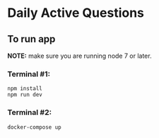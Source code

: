 # Daily Active Questions

## To run app

**NOTE:**  make sure you are running node 7 or later.

### Terminal #1:

```
npm install
npm run dev
```

### Terminal #2:
```
docker-compose up
```
